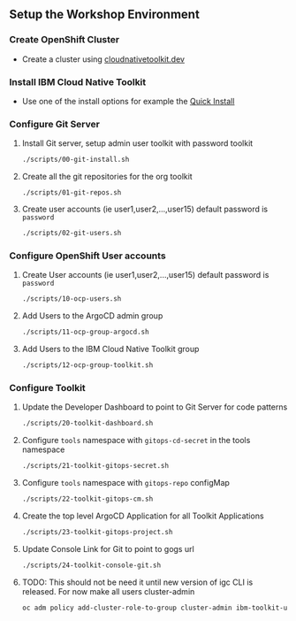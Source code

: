 ## Setup the Workshop Environment

### Create OpenShift Cluster

- Create a cluster using [cloudnativetoolkit.dev](https://cloudnativetoolkit.dev/getting-started-day-0/plan-installation/multi-cloud)

### Install IBM Cloud Native Toolkit

- Use one of the install options for example the [Quick Install](https://cloudnativetoolkit.dev/getting-started-day-0/install-toolkit/quick-install)

### Configure Git Server

1. Install Git server, setup admin user toolkit with password toolkit
    ```bash
    ./scripts/00-git-install.sh
    ```
1. Create all the git repositories for the org toolkit
    ```
    ./scripts/01-git-repos.sh
    ```
1. Create user accounts (ie user1,user2,...,user15) default password is `password`
    ```bash
    ./scripts/02-git-users.sh
    ```

### Configure OpenShift User accounts

1. Create User accounts (ie user1,user2,...,user15) default password is `password`
    ```bash
    ./scripts/10-ocp-users.sh
    ```
1. Add Users to the ArgoCD admin group
    ```bash
    ./scripts/11-ocp-group-argocd.sh
    ```
1. Add Users to the IBM Cloud Native Toolkit group
    ```bash
    ./scripts/12-ocp-group-toolkit.sh
    ```
### Configure Toolkit

1. Update the Developer Dashboard to point to Git Server for code patterns
    ```bash
    ./scripts/20-toolkit-dashboard.sh
    ```
1. Configure `tools` namespace with `gitops-cd-secret` in the tools namespace
    ```bash
    ./scripts/21-toolkit-gitops-secret.sh
    ```
1. Configure `tools` namespace with `gitops-repo` configMap
    ```bash
    ./scripts/22-toolkit-gitops-cm.sh
    ```
1. Create the top level ArgoCD Application for all Toolkit Applications
    ```bash
    ./scripts/23-toolkit-gitops-project.sh
    ```
1. Update Console Link for Git to point to gogs url
    ```bash
    ./scripts/24-toolkit-console-git.sh
    ```
1. TODO: This should not be need it until new version of igc CLI is released. For now make all users cluster-admin
   ```bash
   oc adm policy add-cluster-role-to-group cluster-admin ibm-toolkit-users
   ```
